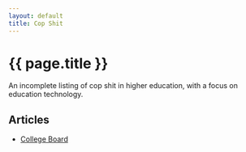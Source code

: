 ```yaml
---
layout: default
title: Cop Shit
---
```

# {{ page.title }}

An incomplete listing of cop shit in higher education, with a focus on education technology. 

## Articles

* [College Board](https://copshit.net/articles/college-board)
